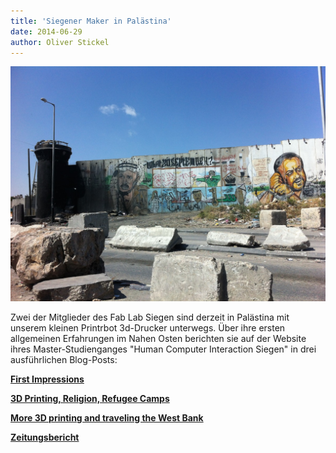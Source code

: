 ```yaml
---
title: 'Siegener Maker in Palästina'
date: 2014-06-29
author: Oliver Stickel
---
```


![](images/palaestina-mauer.jpeg)

Zwei der Mitglieder des Fab Lab Siegen sind derzeit in Palästina mit unserem kleinen Printrbot 3d-Drucker unterwegs. Über ihre ersten allgemeinen Erfahrungen im Nahen Osten berichten sie auf der Website ihres Master-Studienganges "Human Computer Interaction Siegen" in drei ausführlichen Blog-Posts:

**[First Impressions](http://hci-siegen.de/hcipalestine-first-impressions/)**

**[3D Printing, Religion, Refugee Camps](http://hci-siegen.de/hcipalestine-3d-printing-religion-and-refugee-camps/)**

**[More 3D printing and traveling the West Bank](http://hci-siegen.de/hcipalestine-more-3d-printing-and-traveling-the-west-bank/)**

**[Zeitungsbericht](/content/images/2015/02/palaestina-zeitung.jpg)**